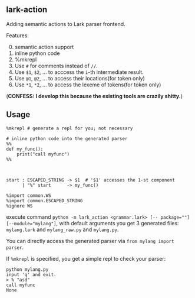## lark-action
Adding semantic actions to Lark parser frontend.

Features:

0. semantic action support
1. inline python code
2. %mkrepl
3. Use `#` for comments instead of `//`.
4. Use `$1`, `$2`, ... to acccess the `i`-th intermediate result.
5. Use `@1`, `@2`, ... to access their locations(for token only)
5. Use `*1`, `*2`, ... to access the lexeme of tokens(for token only)

(**CONFESS: I develop this because the existing tools are crazily shitty.**)

## Usage

```
%mkrepl # generate a repl for you; not necessary

# inline python code into the generated parser
%%
def my_func():
    print("call myfunc")
%%


        
start : ESCAPED_STRING -> $1  # '$1' accesses the 1-st component
      | "%" start      -> my_func()

%import common.WS
%import common.ESCAPED_STRING
%ignore WS
```

execute command `python -m lark_action <grammar.lark> [-- package=""] [--module="mylang"]`, with default arguments you get 3 generated files: `mylang.lark` and `mylang_raw.py` and `mylang.py`.

You can directly access the generated parser via `from mylang import parser`.

If `%mkrepl` is specified, you get a simple repl to check your parser:
```
python mylang.py
input 'q' and exit.
> % "asd"
call myfunc
None
```


